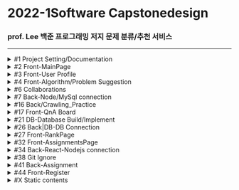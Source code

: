 # 2022-1Software Capstonedesign

### prof. Lee 백준 프로그래밍 저지 문제 분류/추천 서비스

---

<details><summary>#1 Project Setting/Documentation</summary>
  
  #### Contributors
  |No.|Student_ID|Dev_ID|GitHub_ID|Name|
  |--|:--:|--:|--|--|
  |`1`|_201732009_|`N`|`N`n98|김윤서|
  |`2`|_201732024_|`S`|`S`tyx2021|이영수|
  |`3`|_201732028_|`L`|`L`EEHYUNBOK|이현복|
  |`4`|_201736023_|`A`|`A`hnseokbeom|안석범|
  #### 회의록  
  |No.|방식|주제|회의내용|날짜|
  |--|--|--|--|--|
  |`0.` |*Off*|Full|팀 결성 및 역할 배분|2022-03-08|
  |`1.` |*Off*|Full|프로젝트 기획 및 구상 + [부가 기능](#추가-구현-기능)|2022-03-09|
  |`2.` |*Off*|Full|각 파트별 예제 연습|2022-03-11|
  |`3.` |*Off*|Full|기획안 토대 컴포넌트 기획/진행상황 공유|2022-03-15|
  |`4.` |*Off*|Front|화면 구상 기획, 레이아웃 작성|2022-03-18|
  |`5.` |*Off*|Full|작업 내용 공유/단체 스터디, 의견 교환|2022-03-21|
  |`6.` |*On*|Full|_지도교수 피드백, 개발 방향성 수정_|2022-03-22|
  |`7.` |*Off*|Full|백-프론트 협업 회의|2022-03-23|
  |`8.` |*Off*|Front|_프론트엔드 user페이지 화면 개발 회의_|2022-03-27|
  |`9.` |*On*|Back|_크롤링 구상 및 테스트_|2022-03-29|
  |`10.` |*Off*|Full|정기 회의<br/>기획 보완/구현 계획 수립<br/>프레젠테이션 준비/계획서 작성|2022-03-30|
  |`11.` |*On*|Front|_기획안 PT/Other Team PT/Front-layout|2022-04-05|
  |`12.` |*Off*|Full|Front-User Page imp, QnA Page layout<br>Back-Crawling, MySql Peristalsis|2022-04-06|
  |`13.`|*On*|Full|_개발 진척 보고/개발 로드맵 보완|2022-04-12|
  |`14.`|*Off*|Full|풀타임 회의-브랜치/이슈 정리, 프론트-백 연동|2022-04-13|
  |`15.`|*Off*|Full|풀타임 회의-전체 페이지 구현, AWS 연동|2022-04-19|
  |`16.`|*On*|Back|_Node-React 연동 관련 버그리포팅|2022-04-24|
  |`17.`|*Off*|Full|Node-React 연동, 브랜치 통합, 문서 관리<br>구현된 페이지 레이아웃 관리, 개발 방향성 수정|2022-04-25|
  |`18.`|*Off*|Full|Git 버전 관리, gitignore 설정 및 브랜치 관리<br>크롤링 확장 및 보수, 프론트 페이지 추가 개발|2022-04-26|
  |`19.`|*Off*|Full|Front-Back 연동 및 데이터 전송|2022-05-02|
  |`20.`|*Off*|Full|Front-Back 연동, 레이아웃 수정, 데이터베이스 구조 수정|2022-05-04|
  |`21.`|*Off*|Full|풀타임 회의-<br>Front_Layout update/QnA update<br>Back_Solved.ac Data Crawling+Assignment by Node.js|2022-05-09|
  |`22.`|*Off*|Full|풀타임 회의|2022-05-10|
  |`23.`|*Off*|Full|풀타임 회의-<br>Front_Layout/UI rebuild<br>Back_React-Node Connecting/Data Crawling|2022-05-18|
  |`24.`|*Off*|Full|풀타임 회의-<br>Front_additional Page Implement<br>Back_Client-Server Connecting<br>Solved.ac API testing|2022-05-19|
  |`25.`|*Off*|Full|풀타임 회의|2022-06-06|
  |`26.`|*Off*|Full||2022-05-19|
  ##### TODO
  |No.|Dev|주제|목표|날짜|
  |--|--|--|--|--|
  |`1.`|`N`|B|Assignment_<br>submit Date comfirm|~2022-05-25|
  |`1.`|`S`|F|Front > Back Connection|~2022-04-30|
  |`1.`|`L`|F|QnA Page/Database Connection|~2022-04-30|
  |`1.`|`A`|B|Crawling upgrade/Expansion|~2022-04-30|
  ##### References
  - [JS 개발 환경 설정_기본](https://webnautes.tistory.com/1473)
  - [React 기본 세팅](https://blog.ull.im/engineering/2018/11/30/using-react-in-vs-code.html)
  - [React 기본 세팅시 오류](https://stackoverflow.com/questions/68857411/npm-warn-deprecated-tar2-2-2-this-version-of-tar-is-no-longer-supported-and-w)
  - [ ㄴ Solution 2](https://exerror.com/npm-warn-deprecated-tar2-2-2-this-version-of-tar-is-no-longer-supported-and-will-not-receive-security-updates-please-upgrade-asap/)
  - [React 터미널 권한 세팅](https://hellcoding.tistory.com/entry/VSCode-%EC%98%A4%EB%A5%98-%EC%9D%B4-%EC%8B%9C%EC%8A%A4%ED%85%9C%EC%97%90%EC%84%9C-%EC%8A%A4%ED%81%AC%EB%A6%BD%ED%8A%B8%EB%A5%BC-%EC%8B%A4%ED%96%89%ED%95%A0-%EC%88%98-%EC%97%86%EC%9C%BC%EB%AF%80%EB%A1%9C)
  - [커밋 통합](https://korband.tistory.com/33)
  
  </details>

<details><summary>#2 Front-MainPage</summary><div markdown="1">
  
  ## Implements-#2
  |구현|구현 중점|날짜|Dev|
  |--|--|--|--|
  |||||
  
  ## Errors-#2
  |문제점|해결방식|날짜|Dev|
  |--|--|--|--|
  |react의 <br>페이지간 이동 기능을 <br>알지 못함|Route로 경로를 정하고 <br>Link로 경로로 이동시키면 된다는 것을 깨달음 |2022-03-21|`S`|
  |login, main, signup의 <br>css가 모든 컴포넌트에 <br>중첩 적용되어 문제|전역 css인 common2.css는 .scss로 변경 후 <br>app.js에 적용하고 각 컴포넌트에 적용할 각 css들은 <br>scss로 변경 후 최상위 태그에 적용|2022-03-21|`S`|
  |react에서 table 안에 바로<br>tr 태그 사용 시 오류| table 안에 thead 태그 or tbody 태그를 쓰고 tr 태그를 사용해야 함<br>(이유 = React가 rerender를 진행할 때,<br>DOM tree가 예상과는 달리 진행될 수 있으므로)|2022-03-22|`L`|
  
  </details>

<details><summary>#3 Front-User Profile</summary>
  
  ## Implements-#3
  |구현|구현 중점|날짜|Dev|
  |--|--|--|--|
  |구현|그래프와 테이블을 세로가 아닌 가로로 변경|2022-04-06|`S`|
  |구현|난이도 분포 테이블 열고 접기 기능 구현|2022-04-10|`S`|
  
  ## Errors-#3
  |문제점|해결방식|날짜|Dev|
  |--|--|--|--|
  |iframe solved 연결 문제|solved의 유저페이지를 직접 연결하면 404 에러가 발생<br>solved의 유저페이지/history로 우회하여 문제 해결|2022-03-25|`L`|
  |iframe안의 크기를 페이지간 이동할<br>경우 일정하게 표시해야함|inline style의 height를 100vh로 설정하여 해결<br>vh = viewport height <br>현재 실행중인 스크린 크기에 맞춰 상대적 크기를 반환|2022-03-25|`S`|
  |map 함수에서 key값 미사용 오류|react에서 map()메서드를 사용하기 위해서는 배열마다 독립적인 key값을 설정 해줘야 함<br>불필요한 리렌더링을 방지|2022-04-05|`L`|
  |table태그 안 2단 maping에 의한<br>리액트 구조 문제|이미지를 table태그 안에 넣을 경우 2단 maping과<br>thead와 tbody가 강제되는 리액트 특성이 존재해<br>그래프를 이미지로 테이블에 넣지않고 따로 분리|2022-04-06|`S`|
  |a태그에서 target 속성 _blank의 보안 문제|a태그에 target을 _blank로 할 경우 오류메시지 출력됨<br>구글링을 통해 알아본 결과 피싱사이트 방지를 위함임을 확인<br>rel='noopener noreferrer'속성을 추가함으로 피싱방지 오류 해결|2022-04-10|`S`|
  |난이도 분포와 태그 분포의 배경색을 위한 공간 나누기|기존 float방식으로 나누었을 때 아래의 태그 분포 div가 보이지 않게 난이도 분포까지 공간을 같이 사용함<br>배경색이 겹치는 문제 발생, 이를 해결하기 위해 'overflow=hidden'속성 사용, 겹치는 부분은 잘라버림|2022-04-10|`S`|
  |난이도 분포 테이블 열고 접기 기능구현을 위한<br>useState() 배열접근 공부|각 티어 이름을 클릭했을 경우 상세 정보 테이블이 열리도록 구현하고 싶음<br>티어 수 크기의 배열을 useState() false로 각 초기화하고 클릭할 때마다 !open 하도록 구현|2022-04-10|`S`|
  |내부 스크롤 기능 활성화 하되 스크롤바 제거|내부 스크롤 있는 태그에  -ms-overflow-style: none;  적용 <br>내부 스크롤 태그 아래에 ::-webkit-scrollbar { display: none; } 적용|2022-04-20|`L`|
  |테이블이 열릴 때 transition을 사용하고 싶음|react mui인 Collapse를 import sx={{}} 속성을 추가하여 크기 조절도 가능<br>안의 <div>를 만드는 원리이기 때문에 table안에서 사용할 경우 css가 충돌 됨<br>충돌 되지 않도록 css를 주의|2022-05-04|`S`|

  </details>

<details><summary>#4 Front-Algorithm/Problem Suggestion</summary>
  
  ## Implements-#4
  |구현|구현 중점|날짜|Dev|
  |--|--|--|--|
  |||||
  
  ## Errors-#4
  |문제점|해결방식|날짜|Dev|
  |--|--|--|--|
  |추천 목록이 나타날 때 transition을 사용하고 싶음|react mui인 Grow를 import<br>CSS가 충돌되지 않도록 주의|2022-05-09|`S`|
  
  </details>

<details><summary>#6 Collaborations</summary>
  
  ## Implements-#6
  |구현|구현 중점|날짜|Dev|
  |--|--|--|--|
  |||||
  
  ## Errors-#6
  |문제점|해결방식|날짜|Dev|
  |--|--|--|--|
  |||||
  
  </details>
  
<details><summary>#7 Back-Node/MySql connection</summary><div markdown="1">
  
  ## Implements-#7
  |구현|구현 중점|날짜|Dev|
  |--|--|--|--|
  |테스트|MySql DB와 Node.js Server 연동.<br>서버에서 실행한 쿼리 결과를 json으로 파싱|2020-03-24|`A`|
  |구현|QnA페이지 간의 삭제, 등록, 답변 기능 구현|2022-05-10|`L`|
  |완료|User페이지 유저가 푼 문제<br>Solved API 활용 값 삽입|2022-05-28|`A`|
  |완료|Recommend Page<br>DB연동 후 값 삽입|2022-06-01|`A`|
  
  ## Errors-#7
  |문제점|해결방식|날짜|Dev|
  |--|--|--|--|
  |mysql 연동 문제|검색을 해보니 connection.end()를 사용하면 안되었는데 <br>connection.end()를 사용하여서현재 json으로 <br>값이 도출이 되지 않았습니다 그래서 <br>.end()를 주석처리 하고 진행하였다.|2022-03-21|`A`|
  |pullrequest|새로운 브랜치를 만든 후(github상에 있지 않는) github remote를 하고, <br>필요파일을 만든다 그 후에 git pull origin main을 한다 그 이후에 vscode를 이용해서<br>github pullrequest라는 플러그인을 이용하여 해결|2022-03-21|`A`|
  |pullrequest|inflearn공부를 통하여 실습한 sql connect 풀 리퀘스트를 하려하였지만, <br>git pull에서부터 문제가 생겨서 <br>git pull origin main --allow-unrelated-histories로  연결하여서 해결하였다.|2022-03-22|`A`|
  |QnA의 컨텐츠와 그의 답변을 QnA와 QnAInner 테이블에서 select join으로 한번에 불러오려고 하였으나 <br> 중복이 많이 select되고 QnA 안에 있는 답변들이 객체 값 안으로 출력 불가| QnA와 
  QnAInner 테이블에서 select join 시 자동적으로 불러오지 QnA객체 안에 답변들이 들어오지 않는다.<br>그래서, QnA QnAInner 따로 불러온 뒤 QnA의 ID값에 따라 답변들을 출력함|2022-05-10|`L`|
  |문제 추천 페이지|해당 유저 기준 위 아래 2명씩<br>해당 유저는 풀지 않았지만, 다른 유저는 푼<br>문제리스트를 출력해줄 때 위가 존재하지 않는 1등<br>아래가 존재하지 않는 꼴등이 존재 그래서<br>점화식을 이용하여 해결|2022-06-01|`A`|
  
  </details>
  
<details><summary>#16 Back/Crawling_Practice</summary><div markdown="1">
  
  ## Implements-#16
  |구현|구현 중점|날짜|Dev|
  |--|--|--|--|
  |완료|크롤링 반복 시 과부하<br>[Thread.sleep()](https://www.delftstack.com/ko/howto/java/how-to-delay-few-seconds-in-java/)|2022-04-30|`A`|
  |완료|현재 기준 데이터베이스 값 전부 삽입 완료|2022-05-18|`A`|
  |완료|크롤링하는 페이지의 UI변경<br>크롤링 코드 업데이트|2022-06-02|`A`|
  |진행|학생등록 시 전체 학생 업데이트|2022-06-10|`A`|
  
  
  ## Errors-#16
  |문제점|해결방식|날짜|Dev|
  |--|--|--|--|
  |크롤링 시<br>Jsoup 사용안될 때|https://mavenrepository.com<br>->org.jsoup 검색<br>->Jsoup Java HTML Parser<br>jsoup 최신버전 클릭<br>->pom.xml파일에br->dependencies에 추가하기|2022-03-25|`A`|
  |백준 유저페이지<br>크롤링|맞은 문제, 시도했지만 맞추지 못한 문제,<br>번외 문제 등의 구분이<br>명확하지 않아서 헤매었지만,URL링크 자체를 변경하여 해결함|2022-03-27|`A`|
  |Solved <br>문제 크롤링|정답률 크롤링 시 없어진 문제들이<br>존재하는데 그 문제들을 찾아내는 for문 안에<br>try-catch문을 넣어서<br> 건너뛰게 처리함|2022-05-01|`A`|
  |Solved User<br> 크롤링|유저페이지에 난이도 분포, 태그분포<br>값들이 보이지 않아서 유저가 푼 전체 문제<br>크롤링을 하였음|2022-05-07|`A`|
  |Solved User<br> 푼 문제 크롤링|전체 문제 크롤링 시 없어진 문제들을<br>제외하고 데이터베이스에 적재한 상태인데<br>없어진 문제를 푼 유저들이 존재함<br>그래서 그 부분에 try-catch문을 넣어서<br>건너뛰게 처리함|2022-05-08|`A`|
  |Solved User<br>푼 문제<br>날짜 및 시간|문제 처리 시 맞았습니다가 아닌 점수로 된 것들 중에서 0점도 정답 처리로 되어 있어서 정규식을 이용하여 문제 해결|2022-05-18|`A`|
  |파싱 시 문제점|크롤링 후 파싱할 때<br> split을 이용하여 값을 뽑은 후<br>진행하였는데, 값이 제대로 나오지 않아<br>코드를 수정하여 해결함|2022-06-10|`A`|
  
  </details>  
  
<details><summary>#17 Front-QnA Board</summary><div markdown="1">
  
  ## Implements-#17
  |구현|구현 중점|날짜|Dev|
  |--|--|--|--|
  |완료|익명이되 비밀번호 설정 후<br>작성자 확인 가능|2022-03-25|`L`|
  |완료|QnA 작성자 및 QnA 내용을 DB에 넣고 등록 가능하게 구현|2022-05-10|`L`|
  
  ## Errors-#17
  |문제점|해결방식|날짜|Dev|
  |--|--|--|--|
  |setState 데이터 추가 시 기존 데이터에 덧붙이기|setState사용시 const [test, setTest] = useState([]) 인 경우 <br> setTest([...test, 추가 내용])이렇게 해 주어야 기존에 있던 test에 추가 내용을 덧붙이기 가능|2022-04-06|`L`|
  |QnA의 답변 생성 시 생성 이후에 추가된 user는 QnA의 답변 작성 불가 오류|오류 원인 : QnA.js인 상위 컴포넌트에서 innerComment.js인 하위 컴포넌트로 user의 데이터를 생성시에만 전송하여 추가 불가<br>해결 방법 : QnA.js인 상위 컴포넌트에서 user의 존재 여부를 확인하는 compare 함수를 innerComment.js인 하위 컴포넌트로 전송하여 QnA의 답변 추가할때만 compare함수를 호출하여 작성 가능 여부 판별|2022-04-19|`L`|
  |QnA테이블의 값을 불러올 때 불러오는 비동기 함수 뒤에 함수 결과값을<br>react의 변수에 추가 후 출력하였더니<br>변수에 바로 추가가 안되고 출력되는 오류|비동기 함수가 완료 되기 전에 변수에 추가하는 코드가 먼저 실행하여 결과값이 변수에 추가가 안됨<br>비동기 함수 완료되면 추가를 하도록 변경|2022-05-10|`L`|
  
  </details>  
  
<details><summary>#21 DB-Database Build/Implement</summary>
  
  ## Implements-#21
  |구현|구현 중점|날짜|Dev|
  |--|--|--|--|
  |진행|설계대로 DB 구축/보완|2022-04-06|`N`|
  |실패|Oracle Cloud 사용 시도<br>payment 카드 등록 모두 오류.<br>다른카드, 상담사 연결 시도-실패|2022-04-15|`N`|
  |완료|AWS-서버 구축/Mysql DB 구축|2022-04-16|`N`|
  - [Forward Engineering](https://thisisprogrammingworld.tistory.com/124)
  - [LINUX 강의노트](https://o365skhu-my.sharepoint.com/personal/lsj_office_skhu_ac_kr/_layouts/15/onedrive.aspx?originalPath=aHR0cHM6Ly9vMzY1c2todS1teS5zaGFyZXBvaW50LmNvbS86ZjovZy9wZXJzb25hbC9sc2pfb2ZmaWNlX3NraHVfYWNfa3IvRWozazFqWE1jTnBPc1R5UWZ3VjllUVVCMG43NHZncmNjczhTQTdURlhyNG1JZz9ydGltZT1MclFHVTZqbzEwZw&id=%2Fpersonal%2Flsj%5Foffice%5Fskhu%5Fac%5Fkr%2FDocuments%2F%EC%88%98%EC%97%85%5F%EA%B3%B5%EC%9C%A0%2F%EC%A7%80%EB%82%9C%20%EA%B0%95%EC%9D%98%2Fserver%5F2021%5F2%ED%95%99%EA%B8%B0%2Flinux)
  
  ## Errors-#21
  |문제점|해결방식|날짜|Dev|
  |--|--|--|--|
  |Oracle Cloud 계정 생성 실패|Payment 인증을 위한 카드 등록 실패<br>AWS에선 정상적으로 인증되는 카드도 실패<br>오라클 고객센터를 통한 상담 시도<br>정상적 소통 불가. 문제 해결 실패<br>AWS 서버 구축으로 우회|2022-04-15|`A`|
  |DB AUTO_INCREMENT|필요한 값이 0부터 시작인데 테이블 수정 시<br>"AUTO_INCREMENT = 0"<br>을 넣어줘도 값이 변하지 않음<br>" Set session SQL_MODE = “no_auto_value_on_zero” "<br>을 입력해 준 후 AUTO_INCREMENT값에도 0부터 값을 지정해주어야함|2022-04-29|`A`|
  
  </details>

<details><summary>#26 Back|DB-DB Connection</summary>
  
  ## Implements-#26
  |구현|구현 중점|날짜|Dev|
  |--|--|--|--|
  |완료|Local Node.js-AWS Mysql 단순 연동(Get)|2022-04-16|`N`|
  
  ## Errors-#26
  |문제점|해결방식|날짜|Dev|
  |--|--|--|--|
  |서버 외부<br>접속 불가|bind-adress 해제, User grant|2022-04-16|`N`|
  |||||
  
  </details>

  <details><summary>#27 Front-RankPage</summary>
  
  ## Implements-#27
  |구현|구현 중점|날짜|Dev|
  |--|--|--|--|
  |완료|랭킹 페이지 UI 구현|2022-04-13|`S`|
  
  ## Errors-#27
  |문제점|해결방식|날짜|Dev|
  |--|--|--|--|
  |||||
  
  </details>
 
<details><summary>#32 Front-AssignmentsPage</summary>
  
  ## Implements-#32
  |구현|구현 중점|날짜|Dev|
  |--|--|--|--|
  |완료|채점 페이지 UI 구현|2022-04-19|`S`|
  |진행|등록한 강의 목록을 버튼으로 보이게 구현|2022-05-18|`S`|
  |진행|채점 결과 학생의 상세 페이지 구현|2022-05-18|`S`|
  |완료|채점 결과 클립보드에 복사하는 기능 구현|2022-05-19|`S`|
  
  ## Errors-#32
  |문제점|해결방식|날짜|Dev|
  |--|--|--|--|
  |textarea태그의 placeholder에만 값 설정하기|사용자 입력 값과 다르게 힌트에만 css서식을 적용하고자 함<br>css시트에서 ::placeholder로 콜론(:)2개 선택자를 사용하면 됨|2022-04-19|`S`|
  |설명서를 보기좋게 추가하고 싶음|react mui인 mediacard를 import하고<br>드롭 다운 아이콘을 추가해 설명서가 나오도록 구현|2022-05-09|`S`|
  |클립보드에 복사하는 기능을 알지 못함|navigator.clipboard.writeText() 함수에 복사할 텍스트를 매개변수로 보내<br>비동기(async) 함수 내에서 호출한다.|2022-05-19|`S`|
  |algorithm 페이지를 갔다 오면 MUI Button 태그에 문제 발생|algorithm 페이지에 MUI Button을 일반 html button으로 변경|2022-05-24|`S`|
  |React에서 map 시에 key값은 꼭 최상위 태그에 있어야 하지만<br> 삼항연산자 안에 있으면 최상위가 되지 않아 빈 태그로 묶어 놓으면 빈 태그에는 key 속성 사용 불가함|빈 태그에 <React.Fragment></React.Fragment>형식으로 만드면 key 속성 사용 가능|2022-05-31|`L`|
  
  </details>

<details><summary>#34 Back-React-Nodejs connection</summary>
  
  ## Implements-#34
  |구현|구현 중점|날짜|Dev|
  |--|--|--|--|
  |진행|DB데이터 React에서 사용|2022-04-21|`A`|
  |진행|mainPage와 userPage연결 및 데이터 이동|2022-04-29|`S`|
 
  ## Errors-#34
  |문제점|해결방식|날짜|Dev|
  |--|--|--|--|
  |Port연결 문제|nodejs와 mysql연동까지는 localhost로 연결이되지만,<br> React로 값을 보내줄 때 127.0.0.1로 해주어야 함|2022-04-21|`A`|
  |Node react 연동 시 fetch로 data를 입력 받을때<br> promise 형태로만 전송됨|fetch 시 첫번째 then은 http 통신 요청과 응답에서 응답의 정보를 담고 있는 객체 Response Object이므로<br>두번째 then을 써서 첫번째 .then 함수에서 응답 body의 데이터를 받기 가능|2022-04-25|`L`|
  |Link 태그로 url을 변경할 때 값도 같이 전달해야 함|useLocation이라는 hook을 이용하여 현재 머물고 있는 페이지의 정보 객체를 반환 받아 .state로 JSON형태의 값을 사용할 수 있음|2022-04-29|`S`|
  |뒤로가기 버튼을 구현|useNavigate라는 hook을 이용하여 현재 라우트에 쌓인 브라우저 dom을 제어할 수 있는 객체를 반환 받아 객체(-1)로 한 페이지 뒤로 이동할 수 있음, '패스'를 매개변수로 주어서 패스로도 이동 가능|2022-04-29|`S`|
  |url 이동을 useNavigate를 navigate(to, { replace: true })의 형태로 사용 하였을때<br> 전달 인자값를 전달하고 싶었지만 useNavigate()로 전달 인자값 받기 오류|url 이동 hook인 useNavigate()를 통해 페이지 이동하면서 전달 인자값을 전달하고,<br> 이동한 url에서 전달 인자 값은 useLocation()을 통해 데이터를 전달 받는 것이다.|2022-05-19|`L`|
  |에러 처리|Node의 puppeteer를 이용하여<br>크롤링한 후 값이 없을 시<br>에러 처리가 제대로 되지 않음<br>그래서 에러문을 새로 하나 만들어서 해결함|2022-06-10|`A`|
  </details>

  <details><summary>#38 Git Ignore</summary>
  
  ## Implements-#38
  |구현|구현 중점|날짜|Dev|
  |--|--|--|--|
  |||||
  
  ## Errors-#38
  |문제점|해결방식|날짜|Dev|
  |--|--|--|--|
  |이미 node_modules이 git에 올려져 있으면<br>.gitignore에 넣어도 사라지지 않음.|git의 모든 node_modules 삭제<br>이후 gitignore 수정-업로드|2022-04-26|`L`|
  |git status 명령어를 입력하면 나오는 값|.gitignore에서 지정한 값은 git status 명령어의 반환 값으로 출력되어서는 안됨|2022-04-29|`S`|
  
  </details>

<details><summary>#41 Back-Assignment</summary>
  
  ## Implements-#41
  |구현|구현 중점|날짜|Dev|
  |--|--|--|--|
  |완료|Python Crawling Test|2022-05-09|`N`|
  |완료|Node.js Crawling Test|2022-05-09|`N`|
  |완료|Node.js<br>Crawling/Assiginment|2022-05-09|`N`|
  
  ## Errors-#41
  |문제점|해결방식|날짜|Dev|
  |--|--|--|--|
  |403 response 발생|Header에 User-agent 설정.<br>다만 예시 코드가 'cheerio-httpcli'뿐이라 불완전 해결|2022-05-09|`N`|
  |Async 불일치 발생|채점을 위해 반복문 실행 시<br>비동기 실행으로 인해 불일치.<br>async/then 콜백함수 사용해 해결|2022-05-09|`N`|
  |프론트 연동시 동기화|프론트 리액트 페이지와 연동 및 데이터 전송 시<br>비동기 실행으로 인해 결과값 리턴 불가<br>[npm wait-notify](https://www.npmjs.com/package/wait-notify)활용해 해결|2022-05-19|`N`|
  |query result 여러개 전달 불가|[다중 쿼리](https://intrepidgeeks.com/tutorial/nodejs-mysql-runs-multiple-sql-statements)|2020-05-25|`N`|
  
  </details>
  
<details><summary>#44 Front-Register</summary>
  
  ## Implements-#44
  |구현|구현 중점|날짜|Dev|
  |--|--|--|--|
  |완료|교수님의 강의 등록 페이지 구현|2022-05-18|`S`|
  |완료|학생의 등록 페이지 구현|2022-05-18|`S`|
  
  ## Errors-#44
  |문제점|해결방식|날짜|Dev|
  |--|--|--|--|
  
  </details>
  
<details><summary>#X Static contents</summary>
  
  ### 개발 방향성
  - **알고리즘 카테고리별 문제 정렬/제공**(first) >> 알고리즘 추천(second)
  
  <details><summary>Backup-server.js</summary>
    ```javascript
  // npm i wait-notify puppeteer cheerio
const express = require("express");
const app = express();
const cors = require("cors");
const bodyParser = require("body-parser");
const port = process.env.PORT || 3001;
const WaitNotify = require("wait-notify");
const waitNotify = new WaitNotify();
const waitNotify2 = new WaitNotify();
const waitNotify3 = new WaitNotify();
const waitNotify4 = new WaitNotify();
const waitNotify5 = new WaitNotify();
let AssignTaskExecute = false;

// cors 사용하여 정보 받는 것 우회하기
app.use(cors());

// JSON과 URL-encoded 외에도 해석할 수 있도록 해주기
app.use(bodyParser.json());

// app.get('/', (req, res) => res.send('Hello World2!'))

app.listen(port, () => {
  console.log(`express is  ${port}`);
});

var mysql = require("mysql");
var connection = mysql.createConnection({
  host: "54.180.98.222",
  user: "Project",
  password: "testing00",
  database: "SWP",
  multipleStatements: true,
});

connection.connect(() => {
  console.log("connecting");
});

// QnA api @@@@@@@@@@@@@@@@@@@@@@@@@@@@@@@@@@@@@@@@@@@@@@@@@@@@@@@@@@@@
app.post("/QnAUser", (req, res) => {
  const sql = "INSERT INTO Qnauser SET ?";
  connection.query(sql, req.body, function (err, result, fields) {
    if (err) {
      res.send({ error: err.errno });
    } else {
      console.log(result);
      res.send({ data: "어서오세요" });
    }
  });
});

// Qna 값 출력
app.get("/QnA", (req, res) => {
  const sql = "SELECT * FROM Qna  ORDER BY createdat DESC";

  connection.query(sql, function (err, result, fields) {
    if (err) throw err;
    console.log("QnA 출력");
    res.send(result);
  });
});

app.get("/QnAProblem", (req, res) => {
  const sql = "select distinct PROBLEM_ID from Solve;";
  connection.query(sql, function (err, result, fields) {
    if (err) throw err;
    console.log("QnA문제 출력");
    res.send(result);
  });
});

// QnaInner 값 출력
app.get("/QnAInner", (req, res) => {
  const sql = "SELECT * FROM Qnainner";
  connection.query(sql, function (err, result, fields) {
    if (err) throw err;
    console.log("QnA안에꺼 출력");
    res.send(result);
  });
});

//Qna 추가
app.post("/QnAAdd", (req, res) => {
  const userBody = [req.body.userId, req.body.password];
  const userSql =
    "SELECT * FROM Qnauser WHERE Qnauser.name = ? and Qnauser.password = ?;";
  connection.query(userSql, userBody, function (err, result, fields) {
    if (err) throw err;

    if (result.length === 0) {
      res.send({ error: "사용자가 올바르지 않습니다." });
    } else {
      const insertBody = [
        req.body.content,
        req.body.userIP,
        req.body.userId,
        req.body.problem,
      ];
      const insertSql =
        "INSERT INTO Qna(content, userip, USER_ID, problem) value (?,?,?,?);";
      connection.query(insertSql, insertBody, function (err, result, fields) {
        if (err) throw err;
        console.log("QnA 더하기");
        // console.log(result)
        res.redirect("/QnA");
      });
    }
  });
});

// QnaInner 추가
app.post("/QnAInnerAdd", (req, res) => {
  const userBody = [req.body.userId, req.body.password];
  const userSql =
    "SELECT * FROM Qnauser WHERE Qnauser.name = ? and Qnauser.password = ?;";
  connection.query(userSql, userBody, function (err, result, fields) {
    if (err) throw err;
    if (result.length === 0) {
      res.send({ error: "사용자가 올바르지 않습니다." });
    } else {
      const insertBody = [
        req.body.content,
        req.body.userIP,
        req.body.userId,
        req.body.qnaId,
      ];
      const insertSql =
        "INSERT INTO Qnainner(content, userip, USER_ID, QNA_ID) value (?,?,?,?);";
      connection.query(insertSql, insertBody, function (err, result, fields) {
        if (err) throw err;
        console.log("QnA안에꺼 더하기");
        // console.log(result)
        res.redirect("/QnAInner");
      });
    }
  });
});

// Qna 삭제
app.post("/QnADelete", (req, res) => {
  const userBody = [req.body.userId, req.body.password];
  const userSql =
    "SELECT * FROM Qnauser WHERE Qnauser.name = ? and Qnauser.password = ?;";
  connection.query(userSql, userBody, function (err, result, fields) {
    if (err) throw err;
    if (result.length === 0) {
      res.send({ error: "사용자가 올바르지 않습니다." });
    } else {
      const deleteBody = [req.body.ID, req.body.userId];
      const deleteSql = "DELETE FROM Qna WHERE Qna.ID = ? and Qna.USER_ID = ?;";
      connection.query(deleteSql, deleteBody, function (err, result, fields) {
        if (result.affectedRows === 0) {
          res.send({ error: "사용자가 올바르지 않습니다." });
        } else {
          console.log("QnA 삭제");
          res.redirect("/QnA");
        }
      });
    }
  });
});

// QnaInner 삭제
app.post("/QnAInnerDelete", (req, res) => {
  const userBody = [req.body.userId, req.body.password];
  const userSql =
    "SELECT * FROM Qnauser WHERE Qnauser.name = ? and Qnauser.password = ?;";
  connection.query(userSql, userBody, function (err, result, fields) {
    if (err) throw err;
    if (result.length === 0) {
      res.send({ error: "사용자가 올바르지 않습니다." });
    } else {
      const deleteBody = [req.body.ID, req.body.userId];
      const deleteSql =
        "DELETE FROM Qnainner WHERE Qnainner.ID = ? and Qnainner.USER_ID = ?;";
      connection.query(deleteSql, deleteBody, function (err, result, fields) {
        if (result.affectedRows === 0) {
          res.send({ error: "사용자가 올바르지 않습니다." });
        } else {
          console.log("QnA안에꺼 삭제");
          res.redirect("/QnAInner");
        }
      });
    }
  });
});

//
//
//
//
//
//
// 기타 api @@@@@@@@@@@@@@@@@@@@@@@@@@@@@@@@@@@@@@@@@@@@@@@@@@@@@@@@@@@@

app.post("/addRegister", (req, res) => {
  const sql = "";
});
app.get("/get", (req, res) => {
  const sql = "select * from Problem LIMIT 0,10";

  connection.query(sql, function (err, result, fields) {
    if (err) throw err;
    console.log(result);
    res.send(result);
  });
});

// Recommend - User

app.post("/rating", async (req, res) => {
  let i, j;
  console.log("rating-post: call",req.body.ID);
  const sqls1 = [
    "",
    "",

    'select * from User where skhurank = (select skhurank from User where ID="' +
      req.body.ID +
      '")-2 union ',
    'select * from User where skhurank = (select skhurank from User where ID="' +
      req.body.ID +
      '")-1 union ',
    'select * from User where skhurank = (select skhurank from User where ID="' +
      req.body.ID +
      '") union ',
    'select * from User where skhurank = (select skhurank from User where ID="' +
      req.body.ID +
      '")+1 union ',
    'select * from User where skhurank = (select skhurank from User where ID="' +
      req.body.ID +
      '")+2 ',

    ";",
  ];
  const query1 = "select max(skhurank) as mSkhurank from User;";
  const sqls = [
    'select skhurank from User where ID ="' + req.body.ID + '";',
    "select PROBLEM_ID, namekr, SOLVED_RANK ,count(PROBLEM_ID) as sum from User right join Solve on User.ID = Solve.USER_ID" +
      " join Problem on Solve.PROBLEM_ID = Problem.ID where User.ID in (",

    'select ID from User where skhurank = (select skhurank from User where ID="' +
      req.body.ID +
      '")-2 union ',

    'select ID from User where skhurank = (select skhurank from User where ID="' +
      req.body.ID +
      '")-1 union ',

    'select ID from User where skhurank = (select skhurank from User where ID="' +
      req.body.ID +
      '")+1 union ',
    'select ID from User where skhurank = (select skhurank from User where ID="' +
      req.body.ID +
      '")+2) ',

    'and PROBLEM_ID not in(select PROBLEM_ID from Solve where USER_ID = "' +
      req.body.ID +
      '")' +
      "group by PROBLEM_ID having count(PROBLEM_ID)>=1 order by count(PROBLEM_ID) desc;",
  ];
  connection.query(sqls[0], function (err, result, fields) {
    if (err) console.log("@@@@@" + err);
    for (let data of result) {
      i = data.skhurank;
    }
    console.log("i", i);
  });
  connection.query(query1, req.body, function (err, result, fields) {
    if (err) console.log(err);
    for (let data of result) {
      j = data.mSkhurank;
    }
    console.log("j", j);
    mAsyncTaskExecute = false;
    waitNotify3.notify();
  });
  AssignTaskExecute = true;
  if (AssignTaskExecute) await waitNotify3.wait();
  // 사용해야 함
  let k = Number(Number(5) - i < Number(2) ? Number(2) : Number(5) - i);
  console.log("k: ", k);
  
  let problems = sqls[1];
  let users = sqls1[1];
  for (k; (k <= j - i + 3) & (k < 6); k++) {
    // console.log('sqls: ', sqls[k])
    problems += sqls[k];
    users += sqls1[k];
  }
  problems += sqls[sqls.length - 1];
  users += sqls1[sqls1.length - 2];
  users += sqls1[sqls1.length - 1];
  // console.log(problems+"\n")
  // console.log(users)

  connection.query(problems + users, req.body, function (err, result, fields) {
    if (err) {
      console.log("@@@@@@@@@@@@@@@@@\n" + err);
      res.send({ error: err.errno });
    } else {
      console.log("rating-post: return Problems/Similar Users",result)
      res.send(result);
    }
  });
});

// rank.js가 서버에게 요청한 데이터를 받을 코드
// "/ranking" 서브스트링을 사용하는 방식이 하나밖에 없기 때문에 rank.js는 get방식을 생략할 수 있음

app.get("/ranking", (req, res) => {
  const sql = "select * from User order by skhurank"; // 요청한 값을 받기 위해 mysql에서 사용할 sql문을 같이 보냄
  connection.query(sql, function (err, result, fields) {
    // if문은 에러 출력을 위한 코드
    if (err) throw err;
    // result는 가져온 결과값
    // console.log(result)
    // res.send를 해야, 소스코드 fetch에서 res로 사용할 수 있음

    res.send(result);
  });
});
// 알고리즘(많이 푼 문제 10개)
app.get("/MaxAlgorithm", (req, res) => {
  // 요청한 값을 받기 위해 mysql에서 사용할 sql문을 같이 보냄
  const sql =
    "select SOLVED_RANK, ID, namekr, rate, count(PROBLEM_ID) as sum from Solve join Problem on Solve.PROBLEM_ID = Problem.ID group by PROBLEM_ID having count(PROBLEM_ID) order by count(PROBLEM_ID) desc limit 0,10;";

  connection.query(sql, function (err, result, fields) {
    // if문은 에러 출력을 위한 코드
    if (err) throw err;
    // result는 가져온 결과값
    console.log(result);
    // res.send를 해야, 소스코드 fetch에서 res로 사용할 수 있음

    res.send(result);
  });
});

// 알고리즘(적게 푼 문제 10개)
app.get("/MinAlgorithm", (req, res) => {
  // 요청한 값을 받기 위해 mysql에서 사용할 sql문을 같이 보냄
  const sql =
    "select SOLVED_RANK, ID, namekr, rate, count(PROBLEM_ID) as sum from Solve join Problem on Solve.PROBLEM_ID = Problem.ID group by PROBLEM_ID having count(PROBLEM_ID) order by count(PROBLEM_ID) asc limit 0,10;";
  connection.query(sql, function (err, result, fields) {
    // if문은 에러 출력을 위한 코드
    if (err) throw err;
    // result는 가져온 결과값
    console.log(result);
    // res.send를 해야, 소스코드 fetch에서 res로 사용할 수 있음

    res.send(result);
  });
});

// 알고리즘(성공률 상위 10개)
app.get("/BestAlgorithm", (req, res) => {
  const sql =
    "select ID,namekr, rate, SOLVED_RANK from Problem where ID in (select PROBLEM_ID from Solve) and namekr regexp '^[가-힇 % %]*$' order by cast(rate as signed) desc limit 0,10; "; // 요청한 값을 받기 위해 mysql에서 사용할 sql문을 같이 보냄
  connection.query(sql, function (err, result, fields) {
    // if문은 에러 출력을 위한 코드
    if (err) throw err;
    // result는 가져온 결과값
    console.log(result); // res.send를 해야, 소스코드 fetch에서 res로 사용할 수 있음

    res.send(result);
  });
});

// 알고리즘(성공률 하위 10개)
app.get("/WorstAlgorithm", (req, res) => {
  const sql =
    "select ID,namekr, rate, SOLVED_RANK from Problem where ID in (select PROBLEM_ID from Solve) and namekr regexp '^[가-힇 % %]*$' order by cast(rate as signed) limit 0,10; "; // 요청한 값을 받기 위해 mysql에서 사용할 sql문을 같이 보냄
  connection.query(sql, function (err, result, fields) {
    // if문은 에러 출력을 위한 코드
    if (err) throw err;
    // result는 가져온 결과값
    console.log(result);
    // res.send를 해야, 소스코드 fetch에서 res로 사용할 수 있음

    res.send(result);
  });
});

app.post("/userPage", (req, res) => {
  // fetch에서 보낸 requsetOption객체의 body값을 찾아낸다.
  console.log(req);
  const b = req.body;
  res.send(b); // res.send()를 해야, 소스코드 fetch에서 res로 사용할 수 있음
  //res.redirect(경로)는 이 server.js에서 경로를 찾아 다시 서버에 호출한다는 뜻이다.
});

// app.post("/register", (req, res) => {
//   // fetch에서 보낸 requsetOption객체의 body값을 찾아낸다.
//   console.log(req);
//   const b = req.body;
//   res.send(b); // res.send()를 해야, 소스코드 fetch에서 res로 사용할 수 있음
//   //res.redirect(경로)는 이 server.js에서 경로를 찾아 다시 서버에 호출한다는 뜻이다.
// });

app.post("/proRegister", (req, res) => {
  console.log("proRegister/post ", "is called");
  // fetch에서 보낸 requsetOption객체의 body값을 찾아낸다.
  console.log(req);
  const b = req.body;
  console.log(b);
  if (b.pC == "proskhuOp12#") {
    for (let i = 0; i < b.cN; i++) {
      const sql =
        "insert into Lecture (professor, code, name, distribution) values(" +
        "'" +
        b.pN +
        "', " +
        "'" +
        b.sC +
        "', " +
        "'" +
        b.sN +
        (b.cN < 2 ? "" : "-0" + (i + 1)) +
        "', " +
        (i+1) +
        ");";
      console.log(sql);
      connection.query(sql, function (err, result, fields) {
        // if문은 에러 출력을 위한 코드
        if (err) {
          res
            .status(406)
            .json("에러가 발생했습니다. 입력 내용을 확인해주세요.");
        }
      });

      // result는 가져온 결과값
      // console.log(result);
      // res.send를 해야, 소스코드 fetch에서 res로 사용할 수 있음
      // res.send(result);
    }
    res.status(200).json("강의 등록이 완료되었습니다.");
  } else {
    res.status(406).json("교수 승인코드가 틀렸습니다.");
  }
  // res.send(b); // res.send()를 해야, 소스코드 fetch에서 res로 사용할 수 있음
  //res.redirect(경로)는 이 server.js에서 경로를 찾아 다시 서버에 호출한다는 뜻이다.
});

app.get("/studentRegister", (req, res) => {
  console.log("studentRegister/get ", "is called");
  // fetch에서 보낸 requsetOption객체의 body값을 찾아낸다.
  // console.log(req);
  const b = req.body;
  console.log("body", b);
  res.send(b);
  // //res.redirect(경로)는 이 server.js에서 경로를 찾아 다시 서버에 호출한다는 뜻이다.
  // if (b.pC == "stuSK#") {
  //   console.log("Student code is correct");
  //   const sql =
  //     "insert into Student (ID, name, bojid) values(" +
  //     Number(b.sI) +
  //     ", " +
  //     "'" +
  //     b.sN +
  //     "', " +
  //     "'" +
  //     b.bI +
  //     "');";
  //   console.log(sql);
  //   connection.query(sql, function (err, result, fields) {
  //     // if문은 에러 출력을 위한 코드
  //     if (err) {
  //       res
  //         .status(406)
  //         .json({ message: "에러가 발생했습니다. 입력 내용을 확인해주세요" });
  //     }
  //   });

  // result는 가져온 결과값
  // console.log(result);
  // res.send를 해야, 소스코드 fetch에서 res로 사용할 수 있음
  //   res.status(100).json({ message: "강의 등록이 완료되었습니다" });
  // } else {
  //   res.status(406).json({ message: "교수 승인코드가 틀렸습니다" });
  // }
});

app.post("/studentRegister", async (req, res) => {
  console.log("studentRegister/post ", "is called");
  // fetch에서 보낸 requsetOption객체의 body값을 찾아낸다.
  const b = req.body;
  let end = false;
  console.log("body", b);
  //res.redirect(경로)는 이 server.js에서 경로를 찾아 다시 서버에 호출한다는 뜻이다.
  if (b.sC == "stuSK#") {
    console.log("Student code is correct");
    let sql =
      "insert into Student (ID, name, bojid) values(" +
      Number(b.sI) +
      ", " +
      "'" +
      b.sN +
      "', " +
      "'" +
      b.bI +
      "');";
    console.log("학생 등록 쿼리 시작", sql);
    connection.query(sql, function (err, result, fields) {
      // if문은 에러 출력을 위한 코드
      console.log("학생 등록");
      if (err) {
        console.log(
          "res",
          "쿼리 실행이 실패했습니다. 해당 학생이 이미 존재합니다."
        );
        // res.status(406).json('에러가 발생했습니다. 입력 내용을 확인해주세요.')
        // end=true;
      } else {
        console.log("res", "쿼리 실행이 성공했습니다.");
      }
    });

    console.log("stuReg fin");
    AssignTaskExecute = true;
    sql = "insert into Learn values(" + Number(b.sI) + "," + b.lI + ");";
    console.log("수강 등록 쿼리", sql);
    connection.query(sql, function (err, result, fields) {
      // if문은 에러 출력을 위한 코드
      console.log("수강 등록");
      if (err) {
        console.log("res", "쿼리 실행이 실패했습니다.");
        res.status(406).json("에러가 발생했습니다. 이미 수강중인 학생입니다.");
        end = true;
        return;
      } else {
        console.log("res", "쿼리 실행이 성공했습니다.");
      }
      AssignTaskExecute = false;
      waitNotify4.notify();
    });
    if (AssignTaskExecute) await waitNotify4.wait();
    if (end) return;
    res.status(200).json("학생 등록이 완료되었습니다.");
    // result는 가져온 결과값
    // console.log(result);
    // res.send를 해야, 소스코드 fetch에서 res로 사용할 수 있음
    // res.send(result);
  } else {
    console.log("Student code isnt correct");
    console.log("res", "학생 승인코드가 틀렸습니다.");
    res.status(406).json("학생 승인코드가 틀렸습니다.");
  }
});

// app.get("/algorithm", (req, res) => {
//   const sql = "select * from User"; // 요청한 값을 받기 위해 mysql에서 사용할 sql문을 같이 보냄
//   connection.query(sql, function (err, result, fields) {
//     // if문은 에러 출력을 위한 코드
//     if (err) throw err;
//     // result는 가져온 결과값
//     console.log(result);
//     // res.send를 해야, 소스코드 fetch에서 res로 사용할 수 있음
//     res.send(result);
//   });
// });

app.get("/assignments", (req, res) => {
  console.log("Assignments/get ", "is called");
  let returnStates;
  let sql =
    "select * from Lecture;" +
    "select ID,name,bojid,Lecture_ID from Student as s join Learn as l on s.ID=l.Student_ID;";
  // 요청한 값을 받기 위해 mysql에서 사용할 sql문을 같이 보냄
  console.log("get Lectures", sql);

  connection.query(sql, function (err, result, fields) {
    // if문은 에러 출력을 위한 코드
    if (err) {
      console.log("error in assignments-get", err);
      throw err;
    }
    // result는 가져온 결과값
    console.log("result:", result);
    console.log("+result to states");
    res.json(result);
    // res.send를 해야, 소스코드 fetch에서 res로 사용할 수 있음
    // res.send(result);
  });
  // sql =
  // console.log('get Student+Learn', sql);
  // connection.query(sql, function (err, result, fields) {
  //   // if문은 에러 출력을 위한 코드
  //   if (err) {
  //     console.log("get error", err);
  //     throw err;
  //   }
  //   // result는 가져온 결과값
  //   console.log("result:", result);
  //   console.log('+result to states');
  //   returnStates += result;
  //   // res.send를 해야, 소스코드 fetch에서 res로 사용할 수 있음
  //   // res.send(result);
  //   console.log("res-json", returnStates);
  //   var resultArray = Object.values(JSON.parse(JSON.stringify(returnStates)));
  //   console.log(resultArray);
  //   res.json(returnStates);
  // });
});
const puppeteer = require('puppeteer')
const cheerio = require('cheerio')
process.setMaxListeners(50)
app.get('/get', (req, res) => {
  const sql = 'select * from Problem LIMIT 0,10'

  connection.query(sql, function (err, result, fields) {
    if (err) throw err
    console.log(result)
    res.send(result)
  })
})
app.get('/register', (req, res) => {
  const b = req.body;
  const url = 'https://solved.ac/ranking/o/309'
  // fetch에서 보낸 requsetOption객체의 body값을 찾아낸다.
  // ID, problems, solvedrank, worldrank, skhurank,tier, rating,class,pro,correction
  // addRegister('q9922000',url)
  console.log(b)
  res.send(b) // res.send()를 해야, 소스코드 fetch에서 res로 사용할 수 있음
  //res.redirect(경로)는 이 server.js에서 경로를 찾아 다시 서버에 호출한다는 뜻이다.
})
app.post('/register', async (req, res) => {
  const url = 'https://solved.ac/ranking/o/309'
  const b = req.body;
  let errOcc=false;
  console.log(b) 
  let resul = []
  let abc;
  console.log('check student code');
  if(b.rC!=="stuSK#"){
    res.status(406).json("학생 승인코드가 틀렸습니다.");
    return;
  }
  AssignTaskExecute = true;
console.log('\t\tsuccess.');
  let sqls = "select * from User where ID = \""+b.uI+"\"";
  console.log('check database code');
  console.log('run conntion',sqls)

  if(errOcc)return;

  connection.query(sqls, async function (err, result, fields) {
    console.log(result.length===0)
    if(result.length===0){
      console.log("User 데이터베이스에 해당 학생 없음. 등록 가능")
    }else{
      console.log('send response',"에러가 발생했습니다. 이미 존재하는 학생입니다.");
    res.status(406).json("에러가 발생했습니다. 이미 존재하는 학생입니다.")
      AssignTaskExecute = false;
      waitNotify5.notify();
      errOcc = true;
    }
    });
    addRegister(b.uI,url);
      if (AssignTaskExecute) await waitNotify5.wait();
      console.log(errOcc)
      if(errOcc)return;
    
  // 코드 stuSK# 
  // 입력받은 유저를 랭킹테이블(데이터베이스)에 추가하는 함수
  async function addRegister(pID,url) {
    
    puppeteer
      .launch({ headless: true })
      .then(async (browser) => {
        const page = await browser.newPage()
        
        await page.goto(url, { waitUntil: 'networkidle2' })
        const content = await page.content();
          // $에 cheerio를 로드한다.
          const $ = cheerio.load(content);
          // 복사한 리스트의 Selector로 리스트를 모두 가져온다.
          const lists = $("tr");
          
          // console.log(lists);
          // 모든 리스트를 순환한다.
          let name = []
          let c = []
          let d = []
          
          lists.each((index, list) => {
              name = $(list).find("td").toString();
              
              
              console.log(name.includes(b.uI));
              if(name.includes(b.uI)===true){
                c = name;
                d  = c.split("</td>");
              }
          });
          abc = $(c).find("img").toString();

          for(let e = 0;e<d.length;e++){
            resul[e] = d[e].replace(/(<([^>]+)>)|&nbsp;/ig, "")
        }     
        console.log('resul',resul)
        if(resul.length===0){
          errOcc=true;
        console.log('err in solved.ac')
        AssignTaskExecute = false
          waitNotify5.notify()
          res.status(406).json("Solved.ac에서 해당 ID를 찾을 수 없습니다. 등록 후 시도해주세요")
          return
        }
        console.log('suc in solved.ac')
          AssignTaskExecute = false
          waitNotify5.notify()
          
      })
    
      
      .catch((error) => {
        errOcc=true;
        console.log('err in solved.ac',error)
        AssignTaskExecute = false
          waitNotify5.notify()
        res.status(406).json("Solved.ac에서 해당 ID를 찾을 수 없습니다. 등록 후 시도해주세요")
      })
  }
  let name2 = []
  let pages = 1;
  let d2 = []
  let resul2 = []
  // 입력받은 유저의 정답률을 크롤링하는 함수
  async function addCorrection(pID,url) {
    console.log('addCorrection is run_to:',url);
  
    puppeteer
      .launch({ headless: true })
      .then(async (browser) => {
        if (mAsyncTaskExecute) {
          await waitNotify.wait()
        }
        mAsyncTaskExecute = true
        const page = await browser.newPage()
        
        await page.goto(url, { waitUntil: 'networkidle2' })
        const content = await page.content();
          // $에 cheerio를 로드한다.
          const $ = cheerio.load(content);
          // 복사한 리스트의 Selector로 리스트를 모두 가져온다.
          const lists2 = $("tr");
          // const a= []
          // console.log(lists);
          // 모든 리스트를 순환한다.
          let c2 = []
          console.log(lists2.toString())
          lists2.each((index, list) => {
              name2 = $(list).find("td").toString();
              // console.log(name2)
              // console.log(index);
              // console.log(name)
              if(name2.includes(b.uI)===true){
                c2 = name2;
                d2  = c2.split("</td>");
              }
          });
          console.log(pages)
          // console.log(c2===undefined)
          for(let e = 0;e<d2.length;e++){
            resul2[e] = d2[e].replace(/(<([^>]+)>)|&nbsp;/ig, "")
        }        

          AssignTaskExecute = false
          waitNotify5.notify();
          
      })
      
      .catch((error) => {
          console.log(error)
      })
  }
    // 전체랭킹 / 학교랭킹 / ID / 레이팅 / 클래스 / 푼 문제 수 / 티어 / 정답률 / 백준ID
    let worldrank, skhurank, userid, rating, classs, problems, tier, corr, bojid;
    
    worldrank = resul[0];
    skhurank = resul[1];
    userid = resul[2];
    rating = resul[3];
    classs = resul[4];
    problems = resul[5];
    bojid = b.gI;
    console.log(worldrank+" "+skhurank+" "+userid+" "+rating+" "+classs+" "+problems+" "+bojid)
    tier = abc.split('<img src="https://static.solved.ac/tier_small/')[1].split('.svg"')[0];
    console.log('hello')
    corr=undefined;
    while(corr===undefined){
      AssignTaskExecute = true;
      addCorrection(b.uI,'https://www.acmicpc.net/school/ranklist/309/'+pages);
      if (AssignTaskExecute) await waitNotify2.wait();
    corr = resul2[resul2.length-2];
    console.log('corr:',corr)
    pages++;
    }
    console.log(userid+'",'+problems+','+tier+',"'+worldrank+'",'+skhurank+','+rating+',"'+classs+'","'+corr)
    const sql = 'insert into User values("'
    +userid+'",'+problems+','+tier+',"'+worldrank+'",'+skhurank+','+rating+',"'+classs+'","'+corr+'","'+bojid+'");'
    console.log(sql);
    // 등록될 학생을 DB에 넣는 과정
    connection.query(sql, async function (err, result, fields) {
      if (err) {
        console.log('err in insert',err);
        res.status(406).json("error")
      }
      res.status(200).json("학생 등록이 완료되었습니다. 새로고침 후 이용해주시기 바랍니다.")
      });
});

// req는 소스코드로부터 받은 서버로 보낼 JSON 파일이 담긴 요청, res는 서버가 보낸 응답정보를 저장한 객체이고 우리는 JSON 파일 형식을 사용할 것임
app.post("/assignments", async (req, res) => {
  console.log("Assignments/post ", "is called");
  // fetch에서 보낸 requsetOption객체의 body값을 찾아낸다.
  // const b = req.body
  console.log(req.body);

  // console.log('Default\tID_LIST', ID_LIST)
  console.log("Req\tID_LIST", req.body.ID_LIST);
  console.log("Problem ID\t", req.body.PID);

  let ID_LIST = req.body.ID_LIST;
  let pID = req.body.PID;
  // Assignment.pID=req.body.pID;
  AssignTaskExecute = true;
  let fuck = [];
  console.log("rere at post:", fuck);
  run(ID_LIST, pID, fuck);
  if (AssignTaskExecute) await waitNotify2.wait();

  console.log("send response: ", fuck);
  res.send(fuck);
});
// res.send(b); // res.send()를 해야, 소스코드 fetch에서 res로 사용할 수 있음
//res.redirect(경로)는 이 server.js에서 경로를 찾아 다시 서버에 호출한다는 뜻이다.

// connection.end()

/* Assignment Part - 2022-05-19 */

// let pID = 1085
// let processID
// let results = []
let mAsyncTaskExecute = false;
let urls = [
  "https://www.acmicpc.net/status?problem_id=",
  "&user_id=",
  "&language_id=-1&result_id=-1",
];

/* Test Data => replace by Req */
// let ID_LIST = [
//   'kshyun419',
//   'asas6614',
//   'kwj9294',
//   'skhu1024',
//   'rladnr128',
//   // "yebinac", "idotu", "neck392", "qmffmzpdl", "skl0519"
// ]
/* */
async function run(ID_LIST, pID, fuck) {
  console.log("1. run", fuck);
  console.log("ID_LIST", ID_LIST);
  console.log("pID", pID);
  let processID = ID_LIST[0].bojid;
  let url = urls[0] + pID + urls[1] + processID + urls[2];
  console.log("rere at run:", fuck);
  execute(ID_LIST, pID, processID, url, fuck);
}

async function execute(ID_LIST, pID, processID, url, fuck) {
  console.log("2. execute");
  console.log("rere at execute:", fuck);
  puppeteer
    .launch({ headless: true })
    .then(async (browser) => {
      if (mAsyncTaskExecute) {
        await waitNotify.wait();
      }

      console.log("now process\t", processID);
      mAsyncTaskExecute = true;
      const page = await browser.newPage();

      await page.goto(url, { waitUntil: "networkidle2" });

      const content = await page.content();
      // $에 cheerio를 로드한다.
      const $ = cheerio.load(content);
      let re = [];
      // 복사한 리스트의 Selector로 리스트를 모두 가져온다.
      const lists = $("tr");
      console.log(lists);
      // 모든 리스트를 순환한다.
      let returnData = [];
      lists.each((index, list) => {
        let red = [];
        const name = $(list).find("td");
        // console.log("find:", index, name);
        const name0 = $(list).find("td").toString().split("<td>");
        // console.log("arr:", name0);
        for (let i = 0; ++i < name0.length; ) {
          console.log("N", i, name0[i]);
          if (name0[i].split("</td>").length > 3) {
            let v = name0[i].split("</td>");
            console.log("split:", v);
            for (
              let j = 0;
              j < v.length - 1;
              red.push(v[j++].replace(/(<([^>]+)>)/gi, ""))
            );
          } else {
            // console.log(name0[i]);
            let x = name0[i].lastIndexOf("data-original-title=");
            if (x >= 0) {
              red.push(
                name0[i].split('data-original-title="')[1].split('"')[0]
              );
            }
            console.log("n", i, name0[i].replace(/(<([^>]+)>)/gi, ""));
            red.push(name0[i].replace(/(<([^>]+)>)/gi, ""));
            // returnData.push(name0[i++].replace(/(<([^>]+)>)/ig, ""));
          }
        }
        returnData.push(red);
        // console.log('returnData: ', returnData);
        // if(returnData.length>0)reDatas.push(returnData);
        // for(let i=0;i<name0.length;console.log("n",i,name0[i++].match(/(?<=\<[tT][dD]\>).*(?=\<\/[tT][dD]\>)/),""
        // .match(/(?<=\<[aA]\>).*(?=\<\/[aA]\>)/),""));
        // console.log(name[1].match(/(?<=\<[a-Z][a-Z][a-Z]\>).*(?=\<\/[a-Z][a-Z][a-Z]\>)/));c
        // console.log(name[1].match(/(?<=\<)/));
        // name0.forEach(e=>console.log(e.match(/(?<=\<[a-Z][a-Z][a-Z]\>).*(?=\<\/[a-Z][a-Z][a-Z]\>)/)));
        // console.log("text:",index, name0);
        // console.log(name);
        // re.push(name);
        // console.log(name0);
        // 인덱스와 함께 로그를 찍는다.
        // console.log({
        //     index, name
        // });
      });

      console.log('get html');
      const html = await page.$eval("td.result", (e) => e.outerHTML);
      console.log('html:',html);
      console.log("set result");
      ID_LIST[0].result = html.includes("맞았습니다!!")
        ? 20
        : html.includes("틀렸습니다")
        ? 10
        : 0;
      // ID_LIST[0].status=status;
      // ID_LIST[0].status = status;
      // status good
      // console.log("!status : ",status);
      console.log("push result");
      let insert = ID_LIST.shift();
      insert.status = returnData;
      fuck.push(insert);
      console.log("rere at result:", fuck);
      // fuck.push(status);
      console.log("\t\t", processID, "is solve");
      isFinish(ID_LIST, pID, fuck);
    })
    .catch((error) => {
      console.log("html include err", error);
      console.log("\t\t", processID, "isn't solve");
      ID_LIST[0].result = 0;
      ID_LIST[0].status = "";
      fuck.push(ID_LIST.shift());
      isFinish(ID_LIST, pID, fuck);
    });
}

async function isFinish(ID_LIST, pID, fuck) {
  console.log("3. isFinish");
  console.log("rere at isFin:", fuck);
  waitNotify.notify();
  mAsyncTaskExecute = false;
  if (ID_LIST.length == 0) {
    console.log("result: ", fuck);
    AssignTaskExecute = false;
    waitNotify2.notify();
    // process.exit(0);
  } else {
    console.log("————————————————————————————————————");
    console.log("isFin > run", fuck);
    run(ID_LIST, pID, fuck);
  }
}
  ```
  </details>
  
  </details>

## 추가 구현 기능

- 사용자간 의견 교류/질의응답용 게시판
- 게시판 기여 정도에 따른 리워드
- 코딩 테스트/과제 풀이
